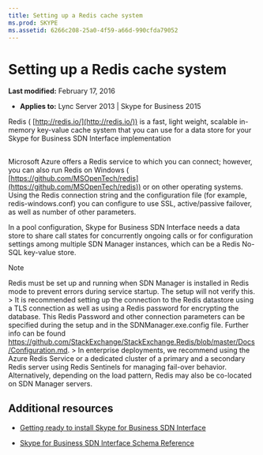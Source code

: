 ```yaml
---
title: Setting up a Redis cache system
ms.prod: SKYPE
ms.assetid: 6266c208-25a0-4f59-a66d-990cfda79052
---
```



# Setting up a Redis cache system

 **Last modified:** February 17, 2016
  
    
    

 * **Applies to:** Lync Server 2013 | Skype for Business 2015
 
Redis ( [http://redis.io/](http://redis.io/)) is a fast, light weight, scalable in-memory key-value cache system that you can use for a data store for your Skype for Business SDN Interface implementation 
  
    
    


## 

Microsoft Azure offers a Redis service to which you can connect; however, you can also run Redis on Windows ( [https://github.com/MSOpenTech/redis](https://github.com/MSOpenTech/redis)) or on other operating systems. Using the Redis connection string and the configuration file (for example, redis-windows.conf) you can configure to use SSL, active/passive failover, as well as number of other parameters. 
  
    
    
In a pool configuration, Skype for Business SDN Interface needs a data store to share call states for concurrently ongoing calls or for configuration settings among multiple SDN Manager instances, which can be a Redis No-SQL key-value store. 
  
    
    

> [!NOTE]
> Redis must be set up and running when SDN Manager is installed in Redis mode to prevent errors during service startup. The setup will not verify this. > It is recommended setting up the connection to the Redis datastore using a TLS connection as well as using a Redis password for encrypting the database. This Redis Password and other connection parameters can be specified during the setup and in the SDNManager.exe.config file. Further info can be found https://github.com/StackExchange/StackExchange.Redis/blob/master/Docs/Configuration.md. >  In enterprise deployments, we recommend using the Azure Redis Service or a dedicated cluster of a primary and a secondary Redis server using Redis Sentinels for managing fail-over behavior. Alternatively, depending on the load pattern, Redis may also be co-located on SDN Manager servers.
  
    
    


## Additional resources


-  [Getting ready to install Skype for Business SDN Interface](getting-ready-to-install-sdn-interface.md)
    
  
-  [Skype for Business SDN Interface Schema Reference](skype-for-business-sdn-interface-schema-reference.md)
    
  


